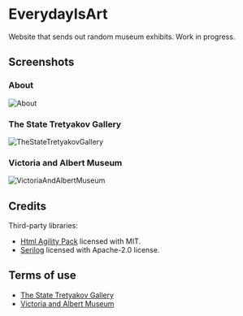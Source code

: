 # EverydayIsArt

Website that sends out random museum exhibits. Work in progress.

## Screenshots

### About

![About](https://github.com/lebedeva-svetlana/EverydayIsArt/assets/91262515/c3fe9880-5f8b-4b42-a82e-2b0fdd150dc2)

### The State Tretyakov Gallery

![TheStateTretyakovGallery](https://github.com/lebedeva-svetlana/EverydayIsArt/assets/91262515/2bdf191a-8c00-4954-9a1c-7731ffbc63e8)

### Victoria and Albert Museum

![VictoriaAndAlbertMuseum](https://github.com/lebedeva-svetlana/EverydayIsArt/assets/91262515/d0d9e6aa-dbb1-463f-8542-e19cfa4df6df)

## Credits

Third-party libraries:

- [Html Agility Pack](https://github.com/desandro/masonry](https://github.com/zzzprojects/html-agility-pack)https://github.com/zzzprojects/html-agility-pack) licensed with MIT.
- [Serilog](https://github.com/serilog/serilog-sinks-file) licensed with Apache-2.0 license.

## Terms of use

- [The State Tretyakov Gallery](https://www.tretyakovgallery.ru/about/copirith/)
- [Victoria and Albert Museum](https://www.vam.ac.uk/info/va-websites-terms-conditions)

